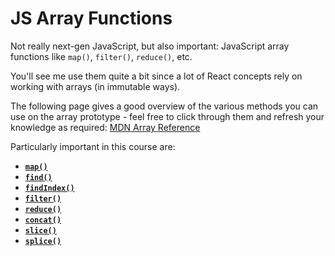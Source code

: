 # JS Array Functions

Not really next-gen JavaScript, but also important: JavaScript array functions like `map()`, `filter()`, `reduce()`, etc.

You'll see me use them quite a bit since a lot of React concepts rely on working with arrays (in immutable ways).

The following page gives a good overview of the various methods you can use on the array prototype - feel free to click through them and refresh your knowledge as required: [MDN Array Reference](https://developer.mozilla.org/en-US/docs/Web/JavaScript/Reference/Global_Objects/Array)

Particularly important in this course are:

- **[`map()`](https://developer.mozilla.org/en-US/docs/Web/JavaScript/Reference/Global_Objects/Array/map)**
- **[`find()`](https://developer.mozilla.org/en-US/docs/Web/JavaScript/Reference/Global_Objects/Array/find)**
- **[`findIndex()`](https://developer.mozilla.org/en-US/docs/Web/JavaScript/Reference/Global_Objects/Array/findIndex)**
- **[`filter()`](https://developer.mozilla.org/en-US/docs/Web/JavaScript/Reference/Global_Objects/Array/filter)**
- **[`reduce()`](https://developer.mozilla.org/en-US/docs/Web/JavaScript/Reference/Global_Objects/Array/Reduce?v=b)**
- **[`concat()`](https://developer.mozilla.org/en-US/docs/Web/JavaScript/Reference/Global_Objects/Array/concat?v=b)**
- **[`slice()`](https://developer.mozilla.org/en-US/docs/Web/JavaScript/Reference/Global_Objects/Array/slice)**
- **[`splice()`](https://developer.mozilla.org/en-US/docs/Web/JavaScript/Reference/Global_Objects/Array/splice)**
